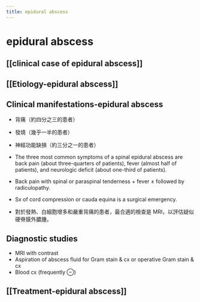 ```yaml
---
title: epidural abscess
---
```

# epidural abscess

## [[clinical case of epidural abscess]]


## [[Etiology-epidural abscess]]

## Clinical manifestations-epidural abscess
* 背痛（約四分之三的患者）
* 發燒（幾乎一半的患者）
* 神經功能缺損（約三分之一的患者）

* The three most common symptoms of a spinal epidural abscess are back pain (about three-quarters of patients), fever (almost half of patients), and neurologic deficit (about one-third of patients).
* Back pain with spinal or paraspinal tenderness + fever ± followed by radiculopathy.
* Sx of cord compression or cauda equina is a surgical emergency.

* 對於發熱、白細胞增多和嚴重背痛的患者，最合適的檢查是 MRI，以評估疑似硬脊膜外膿腫。

## Diagnostic studies
* MRI with contrast
* Aspiration of abscess fluid for Gram stain & cx or operative Gram stain & cx
* Blood cx (frequently ⊖)

## [[Treatment-epidural abscess]]
